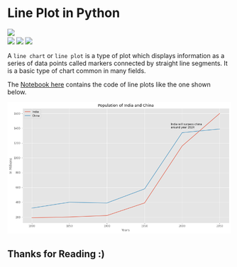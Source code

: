 # Line Plot in Python

![](http://ForTheBadge.com/images/badges/made-with-python.svg) <br>
![](https://img.shields.io/badge/jupyter-6.2.0-ff7a05?style=for-the-badge&logo=Jupyter)
![](https://img.shields.io/badge/pandas-1.2.3-150458?style=for-the-badge&logo=pandas)
![](https://img.shields.io/badge/matplotlib-3.3.4-224099?style=for-the-badge)

A `line chart` or `line plot` is a type of plot which displays information as a series of data points called markers connected by straight line segments. It is a basic type of chart common in many fields.

The [Notebook here](Notebook.ipynb) contains the code of line plots like the one shown below.

![](img.png)

## Thanks for Reading :)